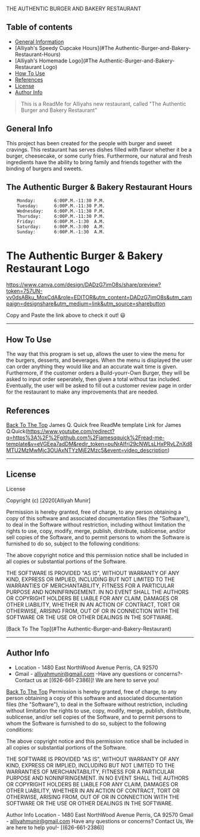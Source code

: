 THE AUTHENTIC BURGER AND BAKERY RESTAURANT
## Table of contents
- [General Information](#GeneralInformation)
- [Alliyah's Speedy Cupcake Hours](#The Authentic-Burger-and-Bakery-Restaurant-Hours)
- [Alliyah's Homemade Logo](#The Authentic-Burger-and-Bakery-Restaurant Logo)
- [How To Use](#how-to-use)
- [References](#references)
- [License](#license)
- [Author Info](#author-info)

> This is a ReadMe for Alliyahs new restaurant, called "The Authentic Burger and Bakery Restaurant"

## General Info
This project has been created for the people with burger and sweet cravings. This restaurant has serves dishes filled with flavor whether it be a burger, cheesecake, or some curly fries. Furthermore, our natural and fresh ingredients have the ability to bring family and friends together with the binding of burgers and sweets. 

	
## The Authentic Burger & Bakery Restaurant Hours
        Monday:       6:00P.M.-11:30 P.M.
        Tuesday:      6:00P.M.-11:30 P.M.
        Wednesday:    6:00P.M.-11:30 P.M.
        Thursday:     6:00P.M.-11:30 P.M.
        Friday:       6:00P.M.-1:30  A.M. 
        Saturday:     6:00P.M.-3:00  A.M. 
        Sunday:       6:00P.M.-1:30  A.M.

# The Authentic Burger & Bakery Restaurant Logo

https://www.canva.com/design/DADzG7imO8s/share/preview?token=757UN-vv0dsABku_MoxCdA&role=EDITOR&utm_content=DADzG7imO8s&utm_campaign=designshare&utm_medium=link&utm_source=sharebutton

Copy and Paste the link above to check it out! 😃

---

## How To Use
The way that this program is set up, allows the user to view the menu for the burgers, desserts, and beverages. When the menu is displayed the user can order anything they would like and an accurate wait time is given. Furthermore, if the customer orders a Build-yourr-Own Burger, they will be asked to input order seperately, then given a total without tax included. Eventually, the user will be asked to fill out a customer review page in order for the restaurant to make any improvements that are needed.



## References
[Back To The Top](#Alliyah's-Speedy-Cupcakes)
 James Q. Quick free ReadMe template 
 Link for James Q.Quick(https://www.youtube.com/redirect?q=https%3A%2F%2Fgithub.com%2Fjamesqquick%2Fread-me-template&v=eVGEea7adDM&redir_token=puNrAIfrj29cNWLsLHxPRvLZnXd8MTU2MzMwMjc3OUAxNTYzMjE2Mzc5&event=video_description)

---

## License

 License

Copyright (c) [2020[Alliyah Munir]

Permission is hereby granted, free of charge, to any person obtaining a copy
of this software and associated documentation files (the "Software"), to deal
in the Software without restriction, including without limitation the rights
to use, copy, modify, merge, publish, distribute, sublicense, and/or sell
copies of the Software, and to permit persons to whom the Software is
furnished to do so, subject to the following conditions:

The above copyright notice and this permission notice shall be included in all
copies or substantial portions of the Software.

THE SOFTWARE IS PROVIDED "AS IS", WITHOUT WARRANTY OF ANY KIND, EXPRESS OR
IMPLIED, INCLUDING BUT NOT LIMITED TO THE WARRANTIES OF MERCHANTABILITY,
FITNESS FOR A PARTICULAR PURPOSE AND NONINFRINGEMENT. IN NO EVENT SHALL THE
AUTHORS OR COPYRIGHT HOLDERS BE LIABLE FOR ANY CLAIM, DAMAGES OR OTHER
LIABILITY, WHETHER IN AN ACTION OF CONTRACT, TORT OR OTHERWISE, ARISING FROM,
OUT OF OR IN CONNECTION WITH THE SOFTWARE OR THE USE OR OTHER DEALINGS IN THE
SOFTWARE.

[Back To The Top](#The Authentic-Burger-and-Bakery-Restaurant)

---

## Author Info
- Location - 1480 East NorthWood Avenue Perris, CA 92570
- Gmail - [alliyahmunir@gmail.com](https://gmail.com/alliyahmunir)
-Have any questions or concerns?-Contact us at [(626-661-2386)]! We are here to serve you!


[Back To The Top](#Alliyah's-Speedy-Cupcakes)
Permission is hereby granted, free of charge, to any person obtaining a copy of this software and associated documentation files (the "Software"), to deal in the Software without restriction, including without limitation the rights to use, copy, modify, merge, publish, distribute, sublicense, and/or sell copies of the Software, and to permit persons to whom the Software is furnished to do so, subject to the following conditions:

The above copyright notice and this permission notice shall be included in all copies or substantial portions of the Software.

THE SOFTWARE IS PROVIDED "AS IS", WITHOUT WARRANTY OF ANY KIND, EXPRESS OR IMPLIED, INCLUDING BUT NOT LIMITED TO THE WARRANTIES OF MERCHANTABILITY, FITNESS FOR A PARTICULAR PURPOSE AND NONINFRINGEMENT. IN NO EVENT SHALL THE AUTHORS OR COPYRIGHT HOLDERS BE LIABLE FOR ANY CLAIM, DAMAGES OR OTHER LIABILITY, WHETHER IN AN ACTION OF CONTRACT, TORT OR OTHERWISE, ARISING FROM, OUT OF OR IN CONNECTION WITH THE SOFTWARE OR THE USE OR OTHER DEALINGS IN THE SOFTWARE.



Author Info
Location - 1480 East NorthWood Avenue Perris, CA 92570
Gmail - alliyahmunir@gmail.com
Have any questions or concerns? Contact Us, We are here to help you!- [(626-661-2386)]
